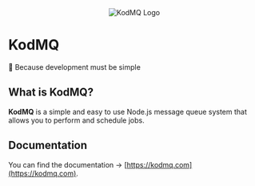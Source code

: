 <div style="text-align: center;">
  <picture>
    <source srcset="./apps/web/src/images/logo-light.png" media="(prefers-color-scheme: light)" />
    <source srcset="./apps/web/src/images/logo-dark.png" media="(prefers-color-scheme: dark)" />
    <img src="./apps/web/src/images/logo-light.png" alt="KodMQ Logo" width="256" height="256" />
</div>

# KodMQ

💛 Because development must be simple

## What is KodMQ?

**KodMQ** is a simple and easy to use Node.js message queue system that allows you to perform and schedule jobs.

## Documentation

You can find the documentation → [https://kodmq.com](https://kodmq.com).
